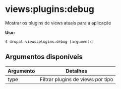 # views:plugins:debug
Mostrar os plugins de views atuais para a aplicação

**Uso:**
```
$ drupal views:plugins:debug [arguments]
```

## Argumentos disponíveis
Argumento | Detalhes
---------|-------------
type | Filtrar plugins de views por tipo
